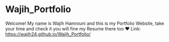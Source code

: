 # Wajih_Portfolio
Welcome!
My name is Wajih Hamrouni and this is my Portfolio Website, take your time and check it you will fine my Resume there too ♥
Link: https://wajih24.github.io/Wajih_Portfolio/
